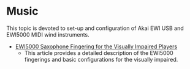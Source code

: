 # Music

This topic is devoted to set-up and configuration of Akai EWI USB and EWI5000 MIDI wind instruments.

- [EWI5000 Saxophone Fingering for the Visually Impaired Players](EWI5000VisuallyImpaired.md)
  - This article provides a detailed description of the EWI5000 fingerings and basic configurations for the visually impaired.

